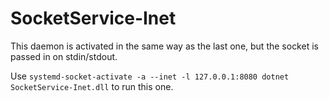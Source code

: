 # SocketService-Inet

This daemon is activated in the same way as the last one, but the socket is passed in on stdin/stdout.

Use ```systemd-socket-activate -a --inet -l 127.0.0.1:8080 dotnet SocketService-Inet.dll``` to run this one.
